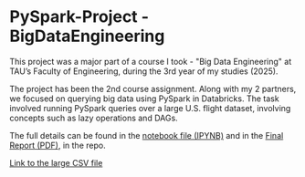 # PySpark-Project - BigDataEngineering
This project was a major part of a course I took - "Big Data Engineering" at TAU’s Faculty of Engineering, during the 3rd year of my studies (2025).

The project has been the 2nd course assignment. Along with my 2 partners, we focused on querying big data using PySpark in Databricks. The task involved running PySpark queries over a large U.S. flight dataset, involving concepts such as lazy operations and DAGs.

The full details can be found in the [notebook file (IPYNB)](https://github.com/IdanKanat/ETL-Project__BigDataEngineering/blob/eddd3c2be66c42a88b59aee0da5f128736d5b0d1/Ex1BigDataEngineering_ETL_notebook_OshriMandelawiOfekShaharabaniIdanKanat_31.5.2025.ipynb) and in the [Final Report (PDF)](https://github.com/IdanKanat/ETL-Project__BigDataEngineering/blob/d6d9b1caee98daf160adf5a44078f2571090f07d/Ex1BigDataEngineering%20-%20ETL%20-%20HEBREW%20Report%20-%20Oshri%20Mandelawi%2C%20Ofek%20Shaharabani%20%26%20Idan%20Kanat%20-%2031.5.2025.pdf), in the repo. 

[Link to the large CSV file](https://drive.google.com/drive/folders/1IVQ3haFHbKQb4Hn4oQlkjfwBpgzXCGwU?usp=sharing)
